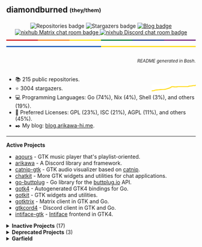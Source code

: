## diamondburned <sub><sup>(they/them)</sup></sub>

<p align="center">
	<img alt="Repositories badge" src="https://img.shields.io/badge/Public%20Repositories-215-%23248eb7" />
	<img alt="Stargazers badge" src="https://img.shields.io/badge/Stargazers-3004-%23bf5d2f" />
	<a href="https://blog.arikawa-hi.me">
		<img alt="Blog badge" src="https://img.shields.io/badge/WriteFreely-Blog-%23f7a8b8?style=flat" />
	</a>
	<a href="https://matrix.to/#/#nixhub-home:matrix.org">
		<img alt="nixhub Matrix chat room badge" src="https://img.shields.io/matrix/nixhub-home:matrix.org?color=%23222&label=nixhub&logo=Matrix&logoColor=white" />
	</a>
	<a href="https://discord.gg/hnzYamS">
		<img alt="nixhub Discord chat room badge" src="https://img.shields.io/discord/118456055842734083?color=%23738ADB&label=nixhub&logo=Discord&logoColor=white" />
	</a>
	<br>
	<img alt="A thin strip of the Pride Flag" src="static/rainbow-strip.svg" />
	<img alt="A thin strip of the flag of Ukraine" src="static/ukraine.svg" />
</p>

<h6 align="right">
	<sub>README generated in Bash.</sub>
</h6>

- 📚️ 215 public repositories.
- ⭐️ 3004 stargazers. <img align="right" alt="Stars graph" src="sparklines/stargazers.svg" height="18px" />
- 💻️ Programming Languages: Go (74%), Nix (4%), Shell (3%), and others (19%).
- 📃️ Preferred Licenses: GPL (23%), ISC (21%), AGPL (11%), and others (45%).
- ✒️ My blog: [blog.arikawa-hi.me](https://blog.arikawa-hi.me/).

---

**Active Projects**

- [aqours](https://github.com/diamondburned/aqours) - GTK music player that's playlist-oriented.
- [arikawa](https://github.com/diamondburned/arikawa) - A Discord library and framework.
- [catnip-gtk](https://github.com/diamondburned/catnip-gtk) - GTK audio visualizer based on [catnip](https://github.com/noriah/catnip).
- [chatkit](https://github.com/diamondburned/chatkit) - More GTK widgets and utilities for chat applications.
- [go-buttplug](https://github.com/diamondburned/go-buttplug) - Go library for the [buttplug.io](https://buttplug-spec.docs.buttplug.io/) API.
- [gotk4](https://github.com/diamondburned/gotk4) - Autogenerated GTK4 bindings for Go.
- [gotkit](https://github.com/diamondburned/gotkit) - GTK widgets and utilities.
- [gotktrix](https://github.com/diamondburned/gotktrix) - Matrix client in GTK and Go.
- [gtkcord4](https://github.com/diamondburned/gtkcord4) - Discord client in GTK and Go.
- [intiface-gtk](https://github.com/diamondburned/intiface-gtk) - [Intiface](https://github.com/intiface/intiface-cli-rs) frontend in GTK4.

<details>
<summary><b>Inactive Projects</b> (17)</summary>

- [blurcam](https://github.com/diamondburned/blurcam) - V4L2 script to blur the webcam.
- [cchat](https://github.com/diamondburned/cchat) - Common API for a unified chat client.
- [cchat-gtk](https://github.com/diamondburned/cchat-gtk) - GTK frontend for cchat.
- [cchat-ipc](https://github.com/diamondburned/cchat-ipc) - IPC protocols for cchat backends.
- [csufbot](https://github.com/diamondburned/csufbot) - Discord bot for CalState Fullerton.
- [disblob](https://github.com/diamondburned/disblob) - Blob emoji CSS for Discord.
- [ghproxy](https://github.com/diamondburned/ghproxy) - A GitHub frontend proxy for a single user.
- [goprofgen](https://github.com/diamondburned/goprofgen) - Script to inject net/http/pprof.
- [gotk4-adwaita](https://github.com/diamondburned/gotk4-adwaita) - libadwaita bindings for Go.
- [gracehttp](https://github.com/diamondburned/gracehttp) - Graceful HTTP server helpers for Go net/http.
- [lsoc-overlay](https://github.com/diamondburned/lsoc-overlay) - Overlay to show processes using the webcam.
- [ningen](https://github.com/diamondburned/ningen) - Discord helper library for making clients.
- [sfmatch](https://github.com/diamondburned/sfmatch) - Structured regex matching for Golang.
- [smolboard](https://github.com/diamondburned/smolboard) - A small booru clone in Go.
- [sysmet](https://github.com/diamondburned/sysmet) - Daemonless metrics collector and frontend.
- [typereplay](https://github.com/diamondburned/typereplay) - Replay keyboard events from a file.
- [wyzenip](https://github.com/diamondburned/wyzenip) - VU meter in a lightbulb.
</details>

<details>
<summary><b>Deprecated Projects</b> (3)</summary>

- [gotk-layer-shell](https://github.com/diamondburned/gotk-layer-shell) - gotk3 bindings for gtk-layer-shell.
- [gtkcord3](https://github.com/diamondburned/gtkcord3) - Abandoned GTK Discord client.
- [handy](https://github.com/diamondburned/handy) - gotk3 bindings for libhandy.
- [vocalcord](https://github.com/diamondburned/vocalcord) - Proof-of-concept Discord voice client.
</details>

<details>
<summary><b>Garfield</b></summary>

![garfield](static/garfield.png)

I don't know what you expected.
</details>
